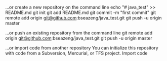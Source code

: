 …or create a new repository on the command line
 echo "# java_test" >> README.md
git init
git add README.md
git commit -m "first commit"
git remote add origin git@github.com:bseazeng/java_test.git
git push -u origin master

…or push an existing repository from the command line
 git remote add origin git@github.com:bseazeng/java_test.git
git push -u origin master

…or import code from another repository
You can initialize this repository with code from a Subversion, Mercurial, or TFS project.
Import code
